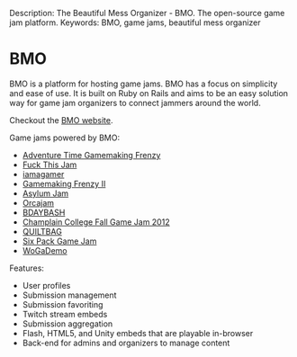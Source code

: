 Description: The Beautiful Mess Organizer - BMO. The open-source game jam platform.
Keywords: BMO, game jams, beautiful mess organizer

# BMO

BMO is a platform for hosting game jams. BMO has a focus on simplicity and ease of use. It is built on Ruby on Rails and aims to be an easy solution way for game jam organizers to connect jammers around the world.

Checkout the [BMO website](http://jamonbmo.com).

Game jams powered by BMO:

* [Adventure Time Gamemaking Frenzy](http://adventuretimegamejam.com)
* [Fuck This Jam](http://bmo.fuckthisjam.com)
* [iamagamer](http://jam.iamagamer.ca)
* [Gamemaking Frenzy II](http://gamemakingfrenzy.com)
* [Asylum Jam](http://asylumjam.com)
* [Orcajam](http://jam.orcajam.com/)
* [BDAYBASH](http://bdaybash.herokuapp.com/)
* [Champlain College Fall Game Jam 2012](http://champlaingamejam.herokuapp.com/)
* [QUILTBAG](http://quiltbag.herokuapp.com/)
* [Six Pack Game Jam](sixpackgamejam.herokuapp.com)
* [WoGaDemo](http://2013.wogademo.com/)

Features:

* User profiles
* Submission management
* Submission favoriting
* Twitch stream embeds
* Submission aggregation
* Flash, HTML5, and Unity embeds that are playable in-browser
* Back-end for admins and organizers to manage content
